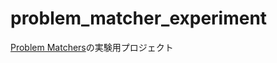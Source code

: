 # problem_matcher_experiment

[Problem Matchers](https://github.com/actions/toolkit/blob/master/docs/problem-matchers.md)の実験用プロジェクト
